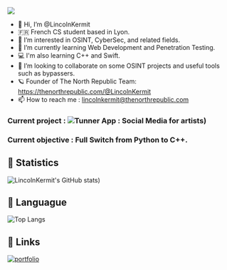 ![](https://komarev.com/ghpvc/?username=LincolnKermit&color=blue)

- 👋 Hi, I’m @LincolnKermit
- 🇫🇷 French CS student based in Lyon.
- 👀 I’m interested in OSINT, CyberSec, and related fields.
- 🌱 I’m currently learning Web Development and Penetration Testing.
- 💻 I'm also learning C++ and Swift.
- 💞️ I’m looking to collaborate on some OSINT projects and useful tools such as bypassers.
- 🪐 Founder of The North Republic Team: https://thenorthrepublic.com/@LincolnKermit
- 📫 How to reach me : lincolnkermit@thenorthrepublic.com


### Current project : ![Tunner App : Social Media for artists](https://tunner.divisiontwentyone.cloud/))
### Current objective : Full Switch from Python to C++.



## 🔗 Statistics
![LincolnKermit's GitHub stats](https://github-readme-stats.vercel.app/api?username=lincolnkermit&theme=dracula&rank_icon=percentile))

## 🔗 Languague
![Top Langs](https://github-readme-stats.vercel.app/api/top-langs/?username=lincolnkermit&hide_progress=true&hide=javascript,html,css&theme=dracula)

## 🔗 Links
[![portfolio](https://img.shields.io/badge/my_portfolio-000?style=for-the-badge&logo=ko-fi&logoColor=white)](https://thenorthrepublic.com/@lincolnkermit)









